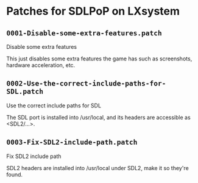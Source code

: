 # Patches for SDLPoP on LXsystem

## `0001-Disable-some-extra-features.patch`

Disable some extra features

This just disables some extra features the game has such as screenshots, hardware acceleration, etc.

## `0002-Use-the-correct-include-paths-for-SDL.patch`

Use the correct include paths for SDL

The SDL port is installed into /usr/local, and its headers are
accessible as <SDL2/...>.

## `0003-Fix-SDL2-include-path.patch`

Fix SDL2 include path

SDL2 headers are installed into /usr/local under SDL2, make it so
they're found.

